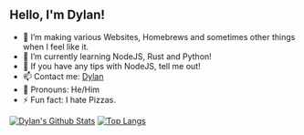 ## Hello, I'm Dylan!

- 🔭 I’m making various Websites, Homebrews and sometimes other things when I feel like it.
- 🌱 I’m currently learning NodeJS, Rust and Python!
- 🤔 If you have any tips with NodeJS, tell me out!
- 📫 Contact me: [Dylan](mailto:izkiucontactpro@gmail.com)
- 🤝 Pronouns: He/Him
- ⚡ Fun fact: I hate Pizzas.

[![Dylan's Github Stats](https://github-readme-stats.vercel.app/api?username=rgbDylan)](https://github.com/rgbDylan/github-readme-stats)
[![Top Langs](https://github-readme-stats.vercel.app/api/top-langs/?username=rgbDylan)](https://github.com/rgbDylan/github-readme-stats)
